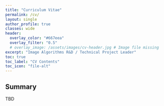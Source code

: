 ```yaml
---
title: "Curriculum Vitae"
permalink: /cv/
layout: single
author_profile: true
classes: wide
header:
  overlay_color: "#667eea"
  overlay_filter: "0.5"
  # overlay_image: /assets/images/cv-header.jpg # Image file missing
excerpt: "Image Algorithms R&D / Technical Project Leader"
toc: true
toc_label: "CV Contents"
toc_icon: "file-alt"
---
```


## Summary
TBD